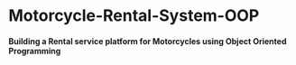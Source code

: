 # Motorcycle-Rental-System-OOP

#### Building a Rental service platform for Motorcycles using Object Oriented Programming 

